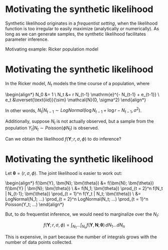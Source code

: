 # Motivating the synthetic likelihood

Synthetic likelihood originates in a *frequentist setting*, when the likelihood function is too irregular to easily maximize (analytically or numerically).
As long as we can generate samples, the synthetic likelihood facilitates parameter inference.

Motivating example: Ricker population model

# Motivating the synthetic likelihood

In the Ricker model, $N_t$ models the time course of a population, where

\begin{align*}
N_0 &= 1 \\
N_t &= r N_{t-1} \mathrm{e}^{- N_{t-1} + e_{t-1}} \\
e_t &\overset{\text{iid}}{\sim} \mathcal{N}(0, \sigma^2)
\end{align*}

In other words, $N_t | N_{t-1} \sim LogNormal(\log N_{t-1} + \log r - N_{t-1}, \sigma^2)$.

Additionally, suppose $N_t$ is not actually observed, but a sample from the population $Y_t | N_t \sim Poisson(\phi N_t)$ is observed.

Can we obtain the likelihood $f(\bm{Y}; r, \sigma, \phi)$ to do inference?

# Motivating the synthetic likelihood

Let $\bm{\theta} = (r, \sigma, \phi)$.
The joint likelihood is easier to work out:

\begin{align*}
f(\bm{Y}, \bm{N}; \bm{\theta})
&= f(\bm{N}; \bm{\theta}) f(\bm{Y} | \bm{N}; \bm{\theta}) \\
&= f(N_1; \bm{\theta}) \prod_{t = 2}^n f(N_t | N_{t-1}; \bm{\theta}) \prod_{t = 1}^n f(Y_t | N_t; \bm{\theta}) \\
&= LogNormal(N_1; ...) \prod_{t = 2}^n LogNormal(N_t; ...) \prod_{t = 1}^n Poisson(Y_t; ...)
\end{align*}

But, to do frequentist inference, we would need to marginalize over the $N_t$:

$$
f(\bm{Y}; r, \sigma, \phi) =
\int_{N_1} ... \int_{N_n} f(\bm{Y}, \bm{N}; \bm{\theta}) \, dN_1 ... dN_n
$$

This is expensive, in part because the number of integrals grows with the number of data points collected.